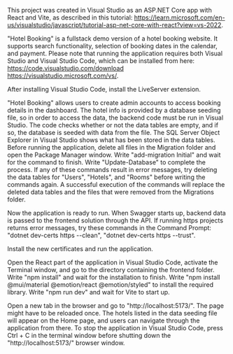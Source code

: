 This project was created in Visual Studio as an ASP.NET Core app with React and Vite, as described in this tutorial:
https://learn.microsoft.com/en-us/visualstudio/javascript/tutorial-asp-net-core-with-react?view=vs-2022.

"Hotel Booking" is a fullstack demo version of a hotel booking website. It supports search functionality, selection of booking dates in the calendar, and payment. Please note that running the application requires 
both Visual Studio and Visual Studio Code, which can be installed from here:
https://code.visualstudio.com/download
https://visualstudio.microsoft.com/vs/.

After installing Visual Studio Code, install the LiveServer extension.

"Hotel Booking" allows users to create admin accounts to access booking details in the dashboard. The hotel info is provided by a database seeding file, so in order to access the data, the backend code must be
run in Visual Studio. The code checks whether or not the data tables are empty, and if so, the database is seeded with data from the file. The SQL Server Object Explorer in Visual Studio shows what has been
stored in the data tables. Before running the application, delete all files in the Migration folder and open the Package Manager window. Write "add-migration Initial" and wait for the command to finish.
Write "Update-Database" to complete the process. If any of these commands result in error messages, try deleting the data tables for "Users", "Hotels", and "Rooms" before writing the commands again. A successful
execution of the commands will replace the deleted data tables and the files that were removed from the Migrations folder.

Now the application is ready to run. When Swagger starts up, backend data is passed to the frontend solution through the API. 
If running https projects returns error messages, try these commands in the Command Prompt: 
"dotnet dev-certs https --clean",
"dotnet dev-certs https --trust".

Install the new certificates and run the application.

Open the React part of the application in Visual Studio Code, activate the Terminal window, and go to the directory containing the frontend folder. 
Write "npm install" and wait for the installation to finish.
Write "npm install @mui/material @emotion/react @emotion/styled" to install the required library.
Write "npm run dev" and wait for Vite to start up.

Open a new tab in the browser and go to "http://localhost:5173/". The page might have to be reloaded once.
The hotels listed in the data seeding file will appear on the Home page, and users can navigate through the application from there. 
To stop the application in Visual Studio Code, press Ctrl + C in the terminal window before shutting down the "http://localhost:5173/" browser window.







